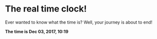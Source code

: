 # The real time clock!

Ever wanted to know what the time is? Well, your journey is about to end!

**The time is Dec 03, 2017, 10:19**